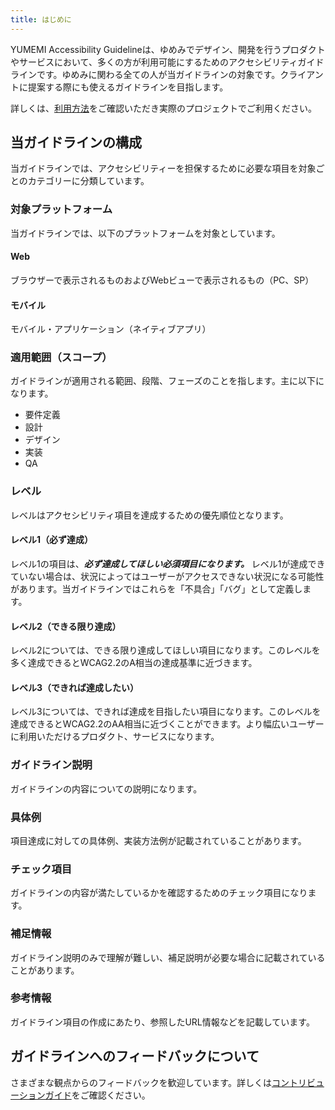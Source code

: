 ```yaml
---
title: はじめに
---
```


YUMEMI Accessibility Guidelineは、ゆめみでデザイン、開発を行うプロダクトやサービスにおいて、多くの方が利用可能にするためのアクセシビリティガイドラインです。ゆめみに関わる全ての人が当ガイドラインの対象です。クライアントに提案する際にも使えるガイドラインを目指します。

詳しくは、[利用方法](/about/usage)をご確認いただき実際のプロジェクトでご利用ください。


## 当ガイドラインの構成

当ガイドラインでは、アクセシビリティーを担保するために必要な項目を対象ごとのカテゴリーに分類しています。

### 対象プラットフォーム

当ガイドラインでは、以下のプラットフォームを対象としています。

#### Web

ブラウザーで表示されるものおよびWebビューで表示されるもの（PC、SP）

#### モバイル

モバイル・アプリケーション（ネイティブアプリ）

### 適用範囲（スコープ）

ガイドラインが適用される範囲、段階、フェーズのことを指します。主に以下になります。

- 要件定義
- 設計
- デザイン
- 実装
- QA

### レベル

レベルはアクセシビリティ項目を達成するための優先順位となります。


#### レベル1（必ず達成）

レベル1の項目は、***必ず達成してほしい必須項目になります。*** レベル1が達成できていない場合は、状況によってはユーザーがアクセスできない状況になる可能性があります。当ガイドラインではこれらを「不具合」「バグ」として定義します。

#### レベル2（できる限り達成）

レベル2については、できる限り達成してほしい項目になります。このレベルを多く達成できるとWCAG2.2のA相当の達成基準に近づきます。

#### レベル3（できれば達成したい）

レベル3については、できれば達成を目指したい項目になります。このレベルを達成できるとWCAG2.2のAA相当に近づくことができます。より幅広いユーザーに利用いただけるプロダクト、サービスになります。


### ガイドライン説明

ガイドラインの内容についての説明になります。

### 具体例

項目達成に対しての具体例、実装方法例が記載されていることがあります。

### チェック項目

ガイドラインの内容が満たしているかを確認するためのチェック項目になります。

### 補足情報

ガイドライン説明のみで理解が難しい、補足説明が必要な場合に記載されていることがあります。

### 参考情報

ガイドライン項目の作成にあたり、参照したURL情報などを記載しています。

## ガイドラインへのフィードバックについて

さまざまな観点からのフィードバックを歓迎しています。詳しくは[コントリビューションガイド](/about/contribution-guide)をご確認ください。